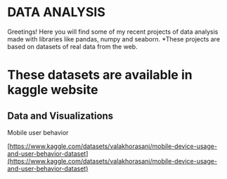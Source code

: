 # DATA ANALYSIS
Greetings!
Here you will find some of my recent projects of data analysis made with libraries like pandas, numpy and seaborn.
*These projects are based on datasets of real data from the web.
 # These datasets are available in kaggle website



 ## Data and Visualizations 
 Mobile user behavior

 [https://www.kaggle.com/datasets/valakhorasani/mobile-device-usage-and-user-behavior-dataset](https://www.kaggle.com/datasets/valakhorasani/mobile-device-usage-and-user-behavior-dataset)

 





 


